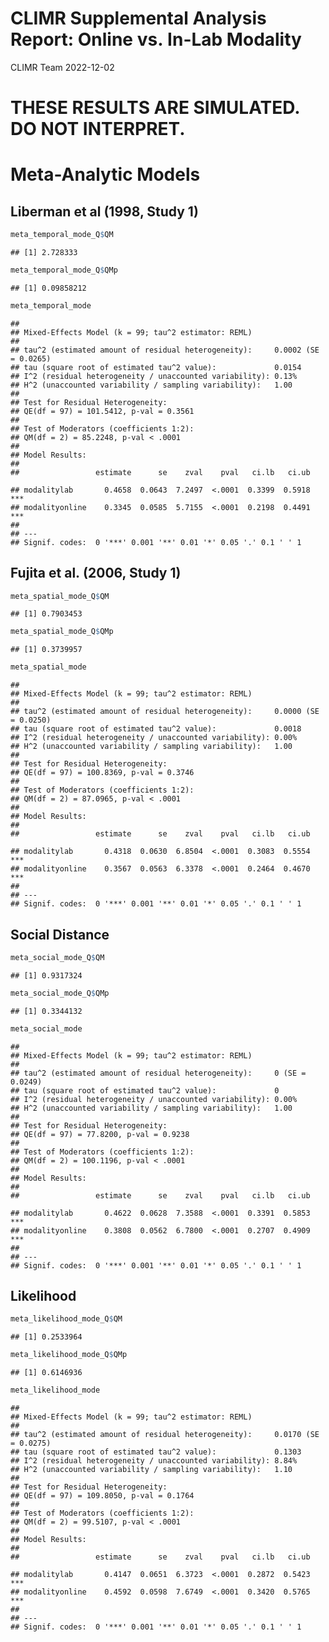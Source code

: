 CLIMR Supplemental Analysis Report: Online vs. In-Lab Modality
================
CLIMR Team
2022-12-02

# **THESE RESULTS ARE SIMULATED. DO NOT INTERPRET.**

# Meta-Analytic Models

## Liberman et al (1998, Study 1)

``` r
meta_temporal_mode_Q$QM
```

    ## [1] 2.728333

``` r
meta_temporal_mode_Q$QMp
```

    ## [1] 0.09858212

``` r
meta_temporal_mode
```

    ## 
    ## Mixed-Effects Model (k = 99; tau^2 estimator: REML)
    ## 
    ## tau^2 (estimated amount of residual heterogeneity):     0.0002 (SE = 0.0265)
    ## tau (square root of estimated tau^2 value):             0.0154
    ## I^2 (residual heterogeneity / unaccounted variability): 0.13%
    ## H^2 (unaccounted variability / sampling variability):   1.00
    ## 
    ## Test for Residual Heterogeneity:
    ## QE(df = 97) = 101.5412, p-val = 0.3561
    ## 
    ## Test of Moderators (coefficients 1:2):
    ## QM(df = 2) = 85.2248, p-val < .0001
    ## 
    ## Model Results:
    ## 
    ##                 estimate      se    zval    pval   ci.lb   ci.ub     ​ 
    ## modalitylab       0.4658  0.0643  7.2497  <.0001  0.3399  0.5918  *** 
    ## modalityonline    0.3345  0.0585  5.7155  <.0001  0.2198  0.4491  *** 
    ## 
    ## ---
    ## Signif. codes:  0 '***' 0.001 '**' 0.01 '*' 0.05 '.' 0.1 ' ' 1

## Fujita et al. (2006, Study 1)

``` r
meta_spatial_mode_Q$QM
```

    ## [1] 0.7903453

``` r
meta_spatial_mode_Q$QMp
```

    ## [1] 0.3739957

``` r
meta_spatial_mode
```

    ## 
    ## Mixed-Effects Model (k = 99; tau^2 estimator: REML)
    ## 
    ## tau^2 (estimated amount of residual heterogeneity):     0.0000 (SE = 0.0250)
    ## tau (square root of estimated tau^2 value):             0.0018
    ## I^2 (residual heterogeneity / unaccounted variability): 0.00%
    ## H^2 (unaccounted variability / sampling variability):   1.00
    ## 
    ## Test for Residual Heterogeneity:
    ## QE(df = 97) = 100.8369, p-val = 0.3746
    ## 
    ## Test of Moderators (coefficients 1:2):
    ## QM(df = 2) = 87.0965, p-val < .0001
    ## 
    ## Model Results:
    ## 
    ##                 estimate      se    zval    pval   ci.lb   ci.ub     ​ 
    ## modalitylab       0.4318  0.0630  6.8504  <.0001  0.3083  0.5554  *** 
    ## modalityonline    0.3567  0.0563  6.3378  <.0001  0.2464  0.4670  *** 
    ## 
    ## ---
    ## Signif. codes:  0 '***' 0.001 '**' 0.01 '*' 0.05 '.' 0.1 ' ' 1

## Social Distance

``` r
meta_social_mode_Q$QM
```

    ## [1] 0.9317324

``` r
meta_social_mode_Q$QMp
```

    ## [1] 0.3344132

``` r
meta_social_mode
```

    ## 
    ## Mixed-Effects Model (k = 99; tau^2 estimator: REML)
    ## 
    ## tau^2 (estimated amount of residual heterogeneity):     0 (SE = 0.0249)
    ## tau (square root of estimated tau^2 value):             0
    ## I^2 (residual heterogeneity / unaccounted variability): 0.00%
    ## H^2 (unaccounted variability / sampling variability):   1.00
    ## 
    ## Test for Residual Heterogeneity:
    ## QE(df = 97) = 77.8200, p-val = 0.9238
    ## 
    ## Test of Moderators (coefficients 1:2):
    ## QM(df = 2) = 100.1196, p-val < .0001
    ## 
    ## Model Results:
    ## 
    ##                 estimate      se    zval    pval   ci.lb   ci.ub     ​ 
    ## modalitylab       0.4622  0.0628  7.3588  <.0001  0.3391  0.5853  *** 
    ## modalityonline    0.3808  0.0562  6.7800  <.0001  0.2707  0.4909  *** 
    ## 
    ## ---
    ## Signif. codes:  0 '***' 0.001 '**' 0.01 '*' 0.05 '.' 0.1 ' ' 1

## Likelihood

``` r
meta_likelihood_mode_Q$QM
```

    ## [1] 0.2533964

``` r
meta_likelihood_mode_Q$QMp
```

    ## [1] 0.6146936

``` r
meta_likelihood_mode
```

    ## 
    ## Mixed-Effects Model (k = 99; tau^2 estimator: REML)
    ## 
    ## tau^2 (estimated amount of residual heterogeneity):     0.0170 (SE = 0.0275)
    ## tau (square root of estimated tau^2 value):             0.1303
    ## I^2 (residual heterogeneity / unaccounted variability): 8.84%
    ## H^2 (unaccounted variability / sampling variability):   1.10
    ## 
    ## Test for Residual Heterogeneity:
    ## QE(df = 97) = 109.8050, p-val = 0.1764
    ## 
    ## Test of Moderators (coefficients 1:2):
    ## QM(df = 2) = 99.5107, p-val < .0001
    ## 
    ## Model Results:
    ## 
    ##                 estimate      se    zval    pval   ci.lb   ci.ub     ​ 
    ## modalitylab       0.4147  0.0651  6.3723  <.0001  0.2872  0.5423  *** 
    ## modalityonline    0.4592  0.0598  7.6749  <.0001  0.3420  0.5765  *** 
    ## 
    ## ---
    ## Signif. codes:  0 '***' 0.001 '**' 0.01 '*' 0.05 '.' 0.1 ' ' 1

